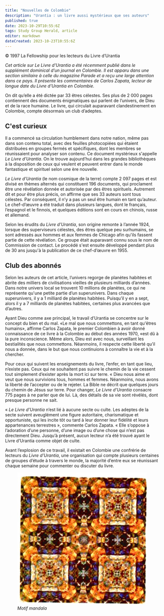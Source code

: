 ```yaml
---
title: "Nouvelles de Colombie"
description: "Urantia : un livre aussi mystérieux que ses auteurs"
published: true
date: 2023-10-29T10:55:6Z
tags: Study Group Herald, article
editor: markdown
dateCreated: 2023-10-23T10:55:6Z
---
```


<p class="v-card v-sheet theme--light grey lighten-3 px-2">© 1997 La Fellowship pour les lecteurs du Livre d’Urantia</p>


_Cet article sur _Le Livre d’Urantia_ a été récemment publié dans le supplément dominical d’un journal en Colombie. Il est apparu dans une section similaire à celle du magazine Parade et a reçu une large attention dans ce pays. Il présente les commentaires de Carlos Zapata, lecteur de longue date du Livre d’Urantia en Colombie._

On dit qu’elle a été dictée par 33 êtres célestes. Ses plus de 2 000 pages contiennent des documents énigmatiques qui parlent de l’univers, de Dieu et de la race humaine. Le livre, qui circulait auparavant clandestinement en Colombie, compte désormais un club d’adeptes.

## C'est curieux

Il a commencé sa circulation humblement dans notre nation, même pas dans son contenu total, avec des feuilles photocopiées qui étaient distribuées en groupes fermés et spécifiques, dont les membres se réunissaient pour analyser son contenu. Ce document mystérieux s'appelle _Le Livre d’Urantia_. On le trouve aujourd’hui dans les grandes bibliothèques à la disposition de ceux qui veulent et peuvent entrer dans le monde fantastique et spirituel selon une ère nouvelle.

_Le Livre d’Urantia_ (le nom cosmique de la terre) compte 2 097 pages et est divisé en thèmes alternés qui constituent 196 documents, qui proclament être une révélation donnée et autorisée par des êtres spirituels. Autrement dit et pour être plus précis, on affirme que ses 33 auteurs sont tous célestes. Par conséquent, il n’y a pas un seul être humain en tant qu’auteur. Le chef-d’œuvre a été traduit dans plusieurs langues, dont le français, l’espagnol et le finnois, et quelques éditions sont en cours en chinois, russe et allemand.

Selon les érudits du _Livre d’Urantia_, son origine remonte à l’année 1924, lorsque des superviseurs célestes, des êtres quelque peu surhumains, se sont adressés aux hommes et aux femmes de Chicago afin qu'ils fassent partie de cette révélation. Ce groupe était auparavant connu sous le nom de Commission de contact. Le procédé s'est ensuite développé pendant plus de 30 ans jusqu'à la publication de ce chef-d’œuvre en 1955.

## Club des abonnés

Selon les auteurs de cet article, l’univers regorge de planètes habitées et abrite des milliers de civilisations vieilles de plusieurs milliards d’années. Dans notre univers local se trouvent 10 millions de planètes, ce qui ne représente qu'une petite partie d’un superunivers. Dans chaque superunivers, il y a 1 milliard de planètes habitées. Puisqu’il y en a sept, alors il y a 7 milliards de planètes habitées, certaines plus avancées que d’autres.

Ayant Dieu comme axe principal, le travail d’Urantia se concentre sur le concept du bien et du mal. «Le mal que nous commettons, en tant qu'êtres humains», affirme Carlos Zapata, le premier Colombien à avoir donné connaissance de ce livre à la Colombie au début des années 1970, «est dû à la pure inconscience. Même alors, Dieu est avec nous, surveillant les bestialités que nous commettons. Néanmoins, il respecte cette liberté qu’il nous a donnée, dans le but que nous continuions à connaître la vie et à la chercher.

Pour ceux qui suivent les enseignements du livre, l’enfer, en tant que lieu, n’existe pas. Ceux qui ne souhaitent pas suivre le chemin de la vie cessent tout simplement d’exister après la mort ici sur terre. « Dieu nous aime et veut que nous survivions tous, hommes et femmes. Néanmoins, nous avons la liberté de l’accepter ou de le rejeter. La Bible ne décrit que quelques jours du chemin de Jésus sur terre. Pour changer, _Le Livre d’Urantia_ consacre 775 pages à ne parler que de lui. Là, des détails de sa vie sont révélés, dont presque personne ne sait.

« _Le Livre d’Urantia_ n’est lié à aucune secte ou culte. Les adeptes de la secte suivent aveuglément une figure autoritaire, charismatique et opportuniste, qui les incite tôt ou tard à leur donner leur fidélité et leurs appartenances terrestres », commente Carlos Zapata. « Elle s’oppose à l’adoration d’une personne, d’une image ou d’une chose qui n’est pas directement Dieu. Jusqu’à présent, aucun lecteur n’a été trouvé ayant le Livre d’Urantia comme objet de culte.

Avant l’explosion de ce travail, il existait en Colombie une confrérie de lecteurs du _Livre d’Urantia_, une organisation qui compte plusieurs centaines de groupes d’étude à travers le monde, la majorité d’entre eux se réunissant chaque semaine pour commenter ou discuter du livre.

<figure id="Figure_1" class="image urantiapedia">
<img src="/image/article/Study_Group_Herald/Pattern_mandala_3.jpg">
<figcaption><em>Motif mandala</em></figcaption>
</figure>

